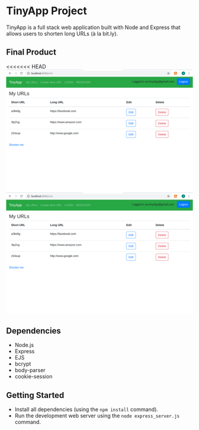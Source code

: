 # TinyApp Project

TinyApp is a full stack web application built with Node and Express that allows users to shorten long URLs (à la bit.ly).

## Final Product

<<<<<<< HEAD
!["screenshot description"](/docs/homepage.png)
!["screenshot description"](/docs/shortUrls.png)


## Dependencies

- Node.js
- Express
- EJS
- bcrypt
- body-parser
- cookie-session

## Getting Started

- Install all dependencies (using the `npm install` command).
- Run the development web server using the `node express_server.js` command.

